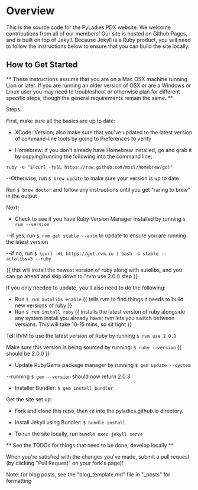 # Overview #

This is the source code for the PyLadies PDX website. We welcome contributions from all of our members! Our site is hosted on Github Pages, and is built on top of Jekyll. Because Jekyll is a Ruby product, you will need to follow the instructions below to ensure that you can build the site locally.

## How to Get Started ##

** These instructions assume that you are on a Mac OSX machine running Lion or later. If you are running an older version of OSX or are a Windows or Linux user you may need to troubleshoot or otherwise plan for different specific steps, though the general requirements remain the same. **

Steps:

First, make sure all the basics are up to date:

* XCode: Version; also make sure that you've updated to the latest version of command-line tools by going to Preferences to verify

* Homebrew: if you don't already have Homebrew installed, go and grab it by copying/running the following into the command line:

```ruby -e "$(curl -fsSL https://raw.github.com/mxcl/homebrew/go)"```

--Otherwise, run ``` $ brew update ``` to make sure your version is up to date

Run ``` $ brew doctor ``` and follow any instructions until you get "raring to brew" in the output

Next:

* Check to see if you have Ruby Version Manager installed by running ``` $ rvm --version ```

--if yes, run ``` $ rvm get stable --auto ``` to update to ensure you are running the latest version

--if no, run ``` $ \curl -#L https://get.rvm.io | bash -s stable --autolibs=3 --ruby ```

{{ this will install the newest version of ruby along with autolibs, and you can go ahead and skip down to "rvm use 2.0.0 step }}

If you only needed to update, you'll also need to do the following:
 * Run ``` $ rvm autolibs enable ``` {{ tells rvm to find things it needs to build new versions of ruby }}
 * Run ``` $ rvm install ruby ``` {{ installs the latest version of ruby alongside any system install you already have; rvm lets you switch between versions. This will take 10-15 mins, so sit tight }}

Tell RVM to use the latest version of Ruby by running ``` $ rvm use 2.0.0 ```

Make sure this version is being sourced by running: ``` $ ruby --version ``` {{ should be 2.0.0 }}

* Update RubyGems package manager by running ``` $ gem update --system ```

--running ``` $ gem --version ``` should now return 2.0.3

* Installer Bundler: `$ gem install bundler`

Get the site set up:

* Fork and clone this repo, then `cd` into the pyladies.github.io directory.

* Install Jekyll using Bundler: `$ bundle install`

* To run the site locally, run `bundle exec jekyll serve`

** See the TODOs for things that need to be done; develop locally **

When you're satisfied with the changes you've made, submit a pull request (by clicking "Pull Request" on your fork's page)!

Note: for blog posts, see the "blog_template.md" file in "_posts" for formatting 
